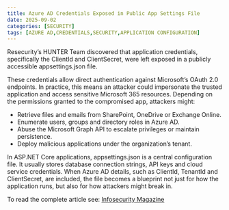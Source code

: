```yaml
---
title: Azure AD Credentials Exposed in Public App Settings File
date: 2025-09-02
categories: [SECURITY]
tags: [AZURE AD,CREDENTIALS,SECURITY,APPLICATION CONFIGURATION]
---
```


Resecurity’s HUNTER Team discovered that application credentials, specifically the ClientId and ClientSecret, were left exposed in a publicly accessible appsettings.json file.

These credentials allow direct authentication against Microsoft’s OAuth 2.0 endpoints. In practice, this means an attacker could impersonate the trusted application and access sensitive Microsoft 365 resources. Depending on the permissions granted to the compromised app, attackers might:

- Retrieve files and emails from SharePoint, OneDrive or Exchange Online.
- Enumerate users, groups and directory roles in Azure AD.
- Abuse the Microsoft Graph API to escalate privileges or maintain persistence.
- Deploy malicious applications under the organization’s tenant.

In ASP.NET Core applications, appsettings.json is a central configuration file. It usually stores database connection strings, API keys and cloud service credentials. When Azure AD details, such as ClientId, TenantId and ClientSecret, are included, the file becomes a blueprint not just for how the application runs, but also for how attackers might break in.

To read the complete article see: [Infosecurity Magazine](https://www.infosecurity-magazine.com/news/azure-ad-credentials-exposed/) 

